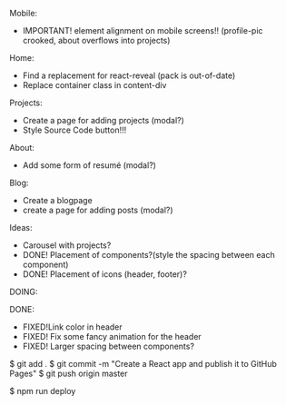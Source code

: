 

Mobile:
- IMPORTANT! element alignment on mobile screens!! (profile-pic crooked, about overflows into projects)

Home:
- Find a replacement for react-reveal (pack is out-of-date)
- Replace container class in content-div

Projects:
- Create a page for adding projects (modal?)
- Style Source Code button!!!

About:
- Add some form of resumé (modal?)

Blog:
- Create a blogpage
- create a page for adding posts (modal?)

Ideas:
- Carousel with projects?
- DONE! Placement of components?(style the spacing between each component)
- DONE! Placement of icons (header, footer)?




DOING:

DONE:
- FIXED!Link color in header
- FIXED! Fix some fancy animation for the header
- FIXED! Larger spacing between components?



$ git add .
$ git commit -m "Create a React app and publish it to GitHub Pages"
$ git push origin master

$ npm run deploy